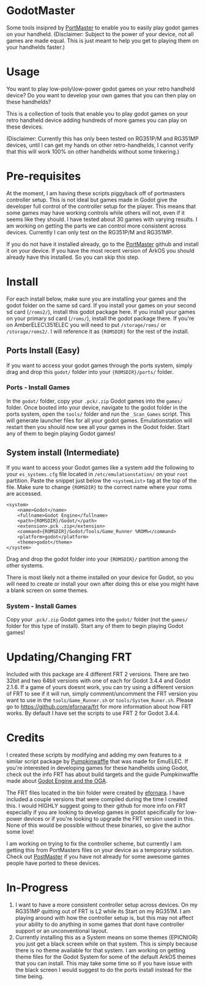 # GodotMaster
Some tools insipred by [PortMaster](https://github.com/christianhaitian/PortMaster) to enable you to easily play godot games on your handheld. 
(Disclaimer: Subject to the power of your device, not all games are made equal. This is just meant to help you get to playing them on your handhelds faster.)

# Usage
You want to play low-poly\low-power godot games on your retro handheld device? Do you want to develop your own games that you can then play on these handhelds? 

This is a collection of tools that enable you to play godot games on your retro handheld device adding hundreds of more games you can play on these devices. 

(Disclaimer: Currently this has only been tested on RG351P/M and RG351MP devices, until I can get my hands on other retro-handhelds, I cannot verify that this will work 100% on other handhelds without some tinkering.)

# Pre-requisites
At the moment, I am having these scripts piggyback off of portmasters controller setup. This is not ideal but games made in Godot give the developer full control of the controller setup for the player. This means that some games may have working controls while others will not, even if it seems like they should. I have tested about 30 games with varying results. I am working on getting the parts we can control more consistent across devices. Currently I can only test on the RG351P/M and RG351MP. 

If you do not have it installed already, go to the [PortMaster](https://github.com/christianhaitian/PortMaster) github and install it on your device. If you have the most recent version of ArkOS you should already have this installed. So you can skip this step. 
# Install
For each install below, make sure you are installing your games and the godot folder on the same sd card. If you install your games on your second sd card (```/roms2/```), install this godot package here. If you install your games on your primary sd card (```/roms/```), install the godot package there. If you're on AmberELEC\351ELEC you will need to put ```/storage/roms/``` or ```/storage/roms2/```. I will reference it as ```{ROMSDIR}``` for the rest of the install.
## Ports Install (Easy)
If you want to access your godot games through the ports system, simply drag and drop this ```godot/``` folder into your ```{ROMSDIR}/ports/``` folder. 
### Ports - Install Games
In the ```godot/``` folder, copy your ```.pck/.zip``` Godot games into the ```games/``` folder. Once booted into your device, navigate to the godot folder in the ports system, open the ```tools/``` folder and run the ```_Scan_Games``` script. This will generate launcher files for all your godot games. Emulationstation will restart then you should now see all your games in the Godot folder. Start any of them to begin playing Godot games!
## System install (Intermediate)
If you want to access your Godot games like a system add the following to your ```es_systems.cfg``` file located in ```/etc/emulationstation/``` on your ```root``` partition. Paste the snippet just below the ```<systemList>``` tag at the top of the file. Make sure to change ```{ROMSDIR}``` to the correct name where your roms are accessed. 
```
<system>
	<name>Godot</name>
	<fullname>Godot Engine</fullname>
	<path>{ROMSDIR}/Godot/</path>
	<extension>.pck .zip</extension>
	<command>{ROMSDIR}/Godot/Tools/Game_Runner %ROM%</command>
	<platform>godot</platform>
	<theme>godot</theme>
</system>
```
Drag and drop the godot folder into your ```{ROMSDIR}/``` partition among the other systems.

There is most likely not a theme installed on your device for Godot, so you will need to create or install your own after doing this or else you might have a blank screen on some themes.
### System - Install Games
Copy your ```.pck/.zip``` Godot games into the ```godot/``` folder (not the ```games/``` folder for this type of install). Start any of them to begin playing Godot games!
# Updating/Changing FRT
Included with this package are 4 different FRT 2 versions. There are two 32bit and two 64bit versions with one of each for Godot 3.4.4 and Godot 2.1.6. If a game of yours doesnt work, you can try using a different version of FRT to see if it will run, simply comment/uncomment the FRT version you want to use in the ```tools/Game_Runner.sh``` or ```tools/System_Runer.sh```. Please go to https://github.com/efornara/frt for more information about how FRT works. 
By default I have set the scripts to use FRT 2 for Godot 3.4.4.
# Credits
I created these scripts by modifying and adding my own features to a similar script package by [Pumpkinwaffle](https://github.com/Pumpkinwaffle/EmuELEC-OGS-Godot) that was made for EmuELEC. If you're interested in developing games for these handhelds using Godot, check out the info FRT has about build targets and the guide Pumpkinwaffle made about [Godot Engine and the OGA](https://docs.google.com/document/d/1Etr77RlzcrI1RXLdyeNqwML_RUEkhV5Gv85qFCMDKLU/edit?usp=sharing). 

The FRT files located in the bin folder were created by [efornara](https://github.com/efornara/frt). I have included a couple versions that were compiled during the time I created this. I would HIGHLY suggest going to their github for more info on FRT especially if you are looking to develop games in godot specifically for low-power devices or if you're looking to upgrade the FRT version used in this. None of this would be possible without these binaries, so give the author some love!

I am working on trying to fix the controller scheme, but currently I am getting this from PortMasters files on your device as a temporary solution. Check out [PostMaster](https://github.com/christianhaitian/PortMaster) if you have not already for some awesome games people have ported to these devices.
# In-Progress
1. I want to have a more consistent controller setup across devices. On my RG351MP quitting out of FRT is L2 while its Start on my RG351M. I am playing around with how the controller setup is, but this may not affect your ability to do anything in some games that dont have controller support or an unconventional layout. 
2. Currently installing this as a System means on some themes (EPICNIOR) you just get a black screen while on that system. This is simply because there is no theme available for that system. I am working on getting theme files for the Godot System for some of the default ArkOS themes that you can install. This may take some time so if you have issue with the black screen I would suggest to do the ports install instead for the time being.

